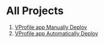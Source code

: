 # All Projects
1. [VProfile app Manually Deploy](./DeployProjectManually/)
2. [VProfile app Automatically Deploy](./DeployProjectAutomatically/)
